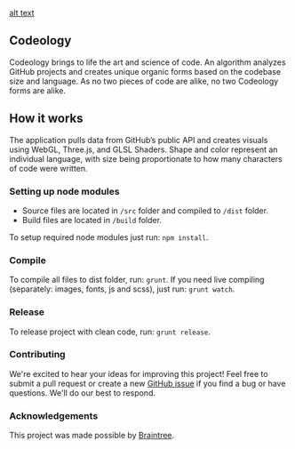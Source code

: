 [alt text](https://david-dm.org/khanmaytok/codeology.svg "Logo Title Text 1")

## Codeology
Codeology brings to life the art and science of code. An algorithm analyzes GitHub projects and creates unique organic forms based on the codebase size and language. As no two pieces of code are alike, no two Codeology forms are alike.

## How it works
The application pulls data from GitHub’s public API and creates visuals using WebGL, Three.js, and GLSL Shaders. Shape and color represent an individual language, with size being proportionate to how many characters of code were written.

### Setting up node modules

* Source files are located in `/src` folder and compiled to `/dist` folder.
* Build files are located in `/build` folder.

To setup required node modules just run: `npm install`.

### Compile
To compile all files to dist folder, run: `grunt`.
If you need live compiling (separately: images, fonts, js and scss), just run: `grunt watch`.

### Release
To release project with clean code, run: `grunt release`.

### Contributing
We're excited to hear your ideas for improving this project! Feel free to submit a pull request or create a new [GitHub issue](https://github.com/project-codeology/codeology/issues/new) if you find a bug or have questions. We'll do our best to respond.

### Acknowledgements
This project was made possible by [Braintree](https://www.braintreepayments.com/).
